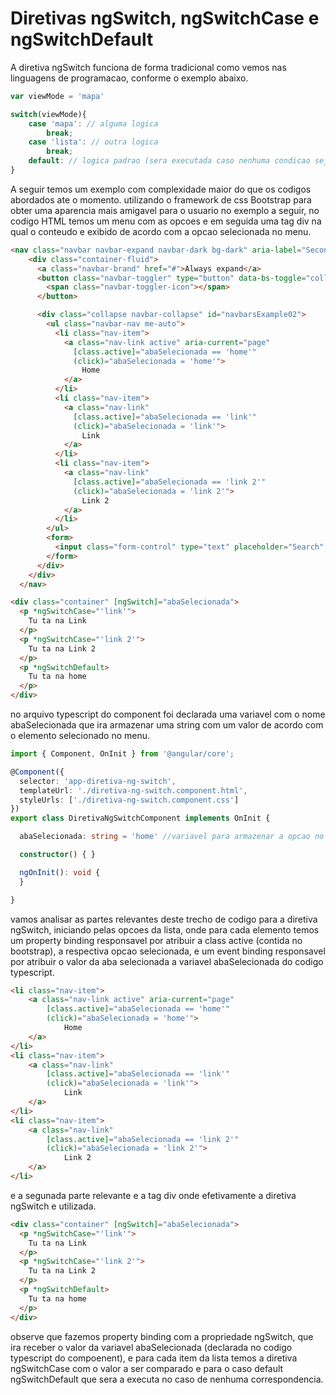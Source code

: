 # Diretivas ngSwitch, ngSwitchCase e ngSwitchDefault
A diretiva ngSwitch funciona de forma tradicional como vemos nas linguagens de programacao, conforme o exemplo abaixo.
```typescript
var viewMode = 'mapa'

switch(viewMode){
    case 'mapa': // alguma logica
        break;
    case 'lista': // outra logica
        break;
    default: // logica padrao (sera executada caso nenhuma condicao seja atendida)
}
```
A seguir temos um exemplo com complexidade maior do que os codigos abordados ate o momento. utilizando o framework de css Bootstrap para obter uma aparencia mais amigavel para o usuario no exemplo a seguir, no codigo HTML temos um menu com as opcoes e em seguida uma tag div na qual o conteudo e exibido de acordo com a opcao selecionada no menu.
```HTML
<nav class="navbar navbar-expand navbar-dark bg-dark" aria-label="Second navbar example">
    <div class="container-fluid">
      <a class="navbar-brand" href="#">Always expand</a>
      <button class="navbar-toggler" type="button" data-bs-toggle="collapse" data-bs-target="#navbarsExample02" aria-controls="navbarsExample02" aria-expanded="false" aria-label="Toggle navigation">
        <span class="navbar-toggler-icon"></span>
      </button>

      <div class="collapse navbar-collapse" id="navbarsExample02">
        <ul class="navbar-nav me-auto">
          <li class="nav-item">
            <a class="nav-link active" aria-current="page" 
              [class.active]="abaSelecionada == 'home'"
              (click)="abaSelecionada = 'home'">
                Home
            </a>
          </li>
          <li class="nav-item">
            <a class="nav-link" 
              [class.active]="abaSelecionada == 'link'"
              (click)="abaSelecionada = 'link'">
                Link
            </a>
          </li>
          <li class="nav-item">
            <a class="nav-link" 
              [class.active]="abaSelecionada == 'link 2'"
              (click)="abaSelecionada = 'link 2'">
                Link 2
            </a>
          </li>
        </ul>
        <form>
          <input class="form-control" type="text" placeholder="Search" aria-label="Search">
        </form>
      </div>
    </div>
  </nav>

<div class="container" [ngSwitch]="abaSelecionada">
  <p *ngSwitchCase="'link'">
    Tu ta na Link
  </p>
  <p *ngSwitchCase="'link 2'">
    Tu ta na Link 2
  </p>
  <p *ngSwitchDefault>
    Tu ta na home
  </p>
</div>
```

no arquivo typescript do component foi declarada uma variavel com o nome abaSelecionada que ira armazenar uma string com um valor de acordo com o elemento selecionado no menu.

```typescript
import { Component, OnInit } from '@angular/core';

@Component({
  selector: 'app-diretiva-ng-switch',
  templateUrl: './diretiva-ng-switch.component.html',
  styleUrls: ['./diretiva-ng-switch.component.css']
})
export class DiretivaNgSwitchComponent implements OnInit {

  abaSelecionada: string = 'home' //variavel para armazenar a opcao no menu

  constructor() { }

  ngOnInit(): void {
  }

}
```

vamos analisar as partes relevantes deste trecho de codigo para a diretiva ngSwitch, iniciando pelas opcoes da lista, onde para cada elemento temos um property binding responsavel por atribuir a class active (contida no bootstrap), a respectiva opcao selecionada, e um event binding responsavel por atribuir o valor da aba selecionada a variavel abaSelecionada do codigo typescript.

```HTML
<li class="nav-item">
    <a class="nav-link active" aria-current="page" 
        [class.active]="abaSelecionada == 'home'"
        (click)="abaSelecionada = 'home'">
            Home
    </a>
</li>
<li class="nav-item">
    <a class="nav-link" 
        [class.active]="abaSelecionada == 'link'"
        (click)="abaSelecionada = 'link'">
            Link
    </a>
</li>
<li class="nav-item">
    <a class="nav-link" 
        [class.active]="abaSelecionada == 'link 2'"
        (click)="abaSelecionada = 'link 2'">
            Link 2
    </a>
</li>
```
e a segunada parte relevante e a tag div onde efetivamente a diretiva ngSwitch e utilizada.

```HTML
<div class="container" [ngSwitch]="abaSelecionada">
  <p *ngSwitchCase="'link'">
    Tu ta na Link
  </p>
  <p *ngSwitchCase="'link 2'">
    Tu ta na Link 2
  </p>
  <p *ngSwitchDefault>
    Tu ta na home
  </p>
</div>
```
observe que fazemos property binding com a propriedade ngSwitch, que ira receber o valor da variavel abaSelecionada (declarada no codigo typescript do compoenent), e para cada item da lista temos a diretiva ngSwitchCase com o valor a ser comparado e para o caso default ngSwitchDefault que sera a executa no caso de nenhuma correspondencia.